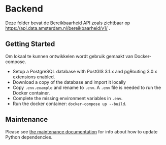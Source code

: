 # Backend
Deze folder bevat de Bereikbaarheid API zoals zichtbaar op https://api.data.amsterdam.nl/bereikbaarheid/v1/ .


## Getting Started
Om lokaal te kunnen ontwikkelen wordt gebruik gemaakt van Docker-compose. 

- Setup a PostgreSQL database with PostGIS 3.1.x and pgRouting 3.0.x extensions enabled.
- Download a copy of the database and import it locally
- Copy `.env.example` and rename to `.env`. A `.env` file is needed to run the Docker container.
- Complete the missing environment variables in `.env`.
- Run the docker container: `docker-compose up --build`.


## Maintenance
Please see [the maintenance documentation](./docs/maintenance.md) for info about how to update Python dependencies.
